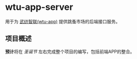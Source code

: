 # wtu-app-server

用于为 [武纺智联(wtu-app)](https://github.com/IceOfSummer/wtu-app-react-native) 提供跳蚤市场的后端接口服务。

## 项目概述

**预计**将在 *圣诞节* 左右完成整个项目的编写，包括前端APP的整合。

